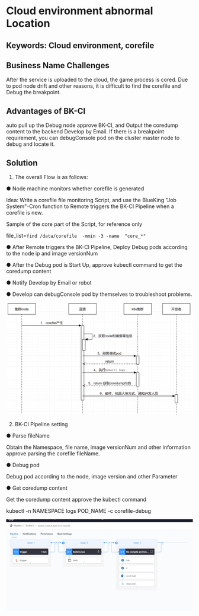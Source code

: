  # Cloud environment abnormal Location 


 ## Keywords: Cloud environment, corefile 

 ## Business Name Challenges 

 After the service is uploaded to the cloud, the game process is cored. Due to pod node drift and other reasons, it is difficult to find the corefile and Debug the breakpoint. 

 ## Advantages of BK-CI 

 auto pull up the Debug node approve BK-CI, and Output the coredump content to the backend Develop by Email. If there is a breakpoint requirement, you can debugConsole pod on the cluster master node to debug and locate it. 

 ## Solution 

 1. The overall Flow is as follows: 

 ● Node machine monitors whether corefile is generated 

 Idea: Write a corefile file monitoring Script, and use the BlueKing "Job System"-Cron function to Remote triggers the BK-CI Pipeline when a corefile is new. 

 Sample of the core part of the Script, for reference only 

 file_list=`find /data/corefile  -mmin -3 -name  "core_*"` 

 ● After Remote triggers the BK-CI Pipeline, Deploy Debug pods according to the node ip and image versionNum 

 ● After the Debug pod is Start Up, approve kubectl command to get the coredump content 

 ● Notify Develop by Email or robot 

 ● Develop can debugConsole pod by themselves to troubleshoot problems. 

 ![&#x56FE;1](../../../assets/scene-Cloud-anomaly-location-a.png) 

 2. BK-CI Pipeline setting 

 ● Parse fileName 

 Obtain the Namespace, file name, image versionNum and other information approve parsing the corefile fileName. 

 ● Debug pod 

 Debug pod according to the node, image version and other Parameter 

 ● Get coredump content 

 Get the coredump content approve the kubectl command 

 kubectl -n NAMESPACE logs POD_NAME -c corefile-debug 

 ![&#x56FE;1](../../../assets/scene-Cloud-anomaly-location-b.png) 